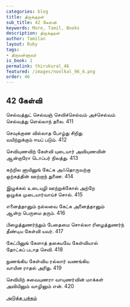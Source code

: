 ```yaml
---
categories: blog
title: திருக்குறள்
sub_title: 42 கேள்வி
keywords: More, Tamil, Books
description: திருக்குறள்
author: Tamilan
layout: Ruby
tags:
- திருவள்ளுவர்
is_book: 1
permalink: thirukural_46
featured: /images/noolkal_96_6.png
order: 46
---
```

## 42 கேள்வி

செல்வத்துட் செல்வஞ் செவிச்செல்வம் அச்செல்வம்  
செல்வத்து ளெல்லாந் தலை. 411

செவுக்குண வில்லாத போழ்து சிறிது  
வயிற்றுக்கும் ஈயப் படும். 412

செவியுணவிற் கேள்வி யுடையார் அவியுணவின்  
ஆன்றாரோ டொப்பர் நிலத்து. 413

கற்றில னாயினுங் கேட்க அஃதொருவற்கு  
ஒற்கத்தின் ஊற்றாந் துணை. 414

இழுக்கல் உடையுழி ஊற்றுக்கோல் அற்றே  
ஒழுக்க முடையார்வாய்ச் சொல். 415

எனைத்தானும் நல்லவை கேட்க அனைத்தானும்  
ஆன்ற பெருமை தரும். 416

பிழைத்துணர்ந்தும் பேதைமை சொல்லா ரிழைத்துணர்ந்  
தீண்டிய கேள்வி யவர். 417

கேட்பினுங் கேளாத் தகையவே கேள்வியால்  
தோட்கப் படாத செவி. 418

நுணங்கிய கேள்விய ரல்லார் வணங்கிய  
வாயின ராதல் அரிது. 419

செவியிற் சுவையுணரா வாயுணர்வின் மாக்கள்  
அவியினும் வாழினும் என். 420

[அடுத்த பக்கம்](thirukural_47)